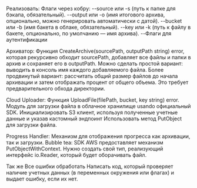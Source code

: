 Реализовать:
Флаги через кобру:
--source или -s (путь к папке для бэкапа, обязательный).
--output или -o (имя итогового архива, опционально, можно генерировать автоматически с датой).
--bucket или -b (имя бакета в облаке, обязательный).
--key или -k (путь к файлу в бакете, опционально, по умолчанию — имя архива).
--Флаги для аутентификации

Архиватор:
Функция CreateArchive(sourcePath, outputPath string) error, которая рекурсивно обходит sourcePath, добавляет все файлы и папки в архив и сохраняет его в outputPath.
Можно сделать простой вариант: выводить в консоль имя каждого добавляемого файла.
Более продвинутый вариант: рассчитать общий размер файлов до начала архивации и затем отображать процент от общего объема. Это требует предварительного обхода директории.

Cloud Uploader: 
Функция UploadFile(filePath, bucket, key string) error.
Модуль для загрузки файла в облачное хранилище usando официальный SDK.
Инициализировать S3 клиент, используя полученные учетные данные и указав кастомный эндпоинт 
Использовать метод PutObject для загрузки файла.

Progress Handler: Механизм для отображения прогресса как архивации, так и загрузки. Bubble tea:
SDK AWS предоставляет механизм PutObjectWithContext.
Нужно создать свой тип, реализующий интерфейс io.Reader, который будет оборачивать файл.

Так же
Все ошибки обработать
Написать код, который проверяет наличие учетных данных (в переменных окружения или флагах) и выдает ошибку, если их нет.

   
